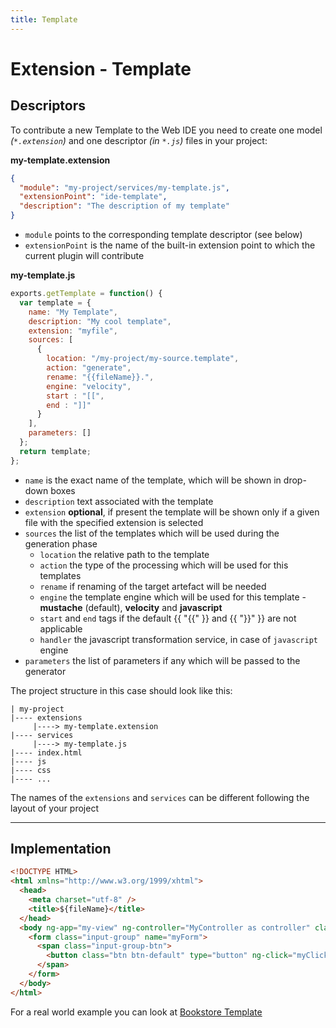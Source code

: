 ```yaml
---
title: Template
---
```


Extension - Template
===

Descriptors
---

To contribute a new Template to the Web IDE you need to create one model _(`*.extension`)_ and one descriptor _(in `*.js`)_ files in your project:

**my-template.extension**

```json
{
  "module": "my-project/services/my-template.js",
  "extensionPoint": "ide-template",
  "description": "The description of my template"
}
```

* `module` points to the corresponding template descriptor (see below)
* `extensionPoint` is the name of the built-in extension point to which the current plugin will contribute


**my-template.js**

```javascript
exports.getTemplate = function() {
  var template = {
    name: "My Template",
    description: "My cool template",
    extension: "myfile",
    sources: [
      {
        location: "/my-project/my-source.template", 
        action: "generate",
        rename: "{{fileName}}.",
        engine: "velocity",
        start : "[[",
        end : "]]"
      }
    ],
    parameters: []
  };
  return template;
};
```

* `name` is the exact name of the template, which will be shown in drop-down boxes
* `description` text associated with the template
* `extension` **optional**, if present the template will be shown only if a given file with the specified extension is selected
* `sources` the list of the templates which will be used during the generation phase
  * `location` the relative path to the template
  * `action` the type of the processing which will be used for this templates
  * `rename` if renaming of the target artefact will be needed
  * `engine` the template engine which will be used for this template -  **mustache** (default), **velocity** and **javascript**
  * `start` and `end` tags if the default {{ "{{" }} and {{ "}}" }} are not applicable
  * `handler` the javascript transformation service, in case of `javascript` engine
* `parameters` the list of parameters if any which will be passed to the generator



The project structure in this case should look like this:

``` hl_lines="3 5"
| my-project
|---- extensions
     |----> my-template.extension
|---- services
     |----> my-template.js
|---- index.html
|---- js
|---- css
|---- ...

```

The names of the `extensions` and `services` can be different following the layout of your project
   
---

Implementation
---

```html
<!DOCTYPE HTML>
<html xmlns="http://www.w3.org/1999/xhtml">
  <head>
    <meta charset="utf-8" />
    <title>${fileName}</title>
  </head>
  <body ng-app="my-view" ng-controller="MyController as controller" class="view">
    <form class="input-group" name="myForm">
      <span class="input-group-btn">
        <button class="btn btn-default" type="button" ng-click="myClick()"><i class="fa fa-bolt"></i></button>
      </span>
    </form>
  </body>
</html>
```
For а real world example you can look at [Bookstore Template](https://github.com/dirigiblelabs/template-bookstore)

